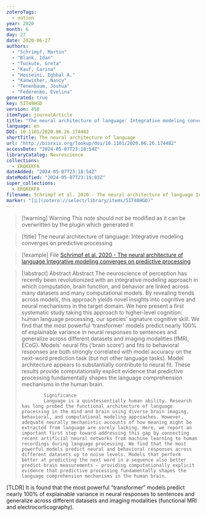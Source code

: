 ```yaml
---
zoteroTags:
  - notion
year: 2020
month: 6
day: 27
date: 2020-06-27
authors:
  - "Schrimpf, Martin"
  - "Blank, Idan"
  - "Tuckute, Greta"
  - "Kauf, Carina"
  - "Hosseini, Eghbal A."
  - "Kanwisher, Nancy"
  - "Tenenbaum, Joshua"
  - "Fedorenko, Evelina"
generated: true
key: 5IT48HGD
version: 458
itemType: journalArticle
title: "The neural architecture of language: Integrative modeling converges on predictive processing"
language: en
DOI: 10.1101/2020.06.26.174482
shortTitle: The neural architecture of language
url: "http://biorxiv.org/lookup/doi/10.1101/2020.06.26.174482"
accessDate: "2024-05-07T23:18:54Z"
libraryCatalog: Neuroscience
collections:
  - ERQKEKFA
dateAdded: "2024-05-07T23:18:54Z"
dateModified: "2024-05-07T23:19:03Z"
super_collections:
  - ERQKEKFA
filename: Schrimpf et al. 2020 - The neural architecture of language Integrative modeling converges on predictive processing
marker: "[🇿](zotero://select/library/items/5IT48HGD)"
---
```


>[!warning] Warning
> This note should not be modified as it can be overwritten by the plugin which generated it

> [!title] The neural architecture of language: Integrative modeling converges on predictive processing

> [!example] File
> [Schrimpf et al. 2020 - The neural architecture of language Integrative modeling converges on predictive processing](Schrimpf%20et%20al.%202020%20-%20The%20neural%20architecture%20of%20language%20Integrative%20modeling%20converges%20on%20predictive%20processing.pdf)

> [!abstract] Abstract
> Abstract
>           The neuroscience of perception has recently been revolutionized with an integrative modeling approach in which computation, brain function, and behavior are linked across many datasets and many computational models. By revealing trends across models, this approach yields novel insights into cognitive and neural mechanisms in the target domain. We here present a first systematic study taking this approach to higher-level cognition: human language processing, our species’ signature cognitive skill. We find that the most powerful ‘transformer’ models predict nearly 100% of explainable variance in neural responses to sentences and generalize across different datasets and imaging modalities (fMRI, ECoG). Models’ neural fits (‘brain score’) and fits to behavioral responses are both strongly correlated with model accuracy on the next-word prediction task (but not other language tasks). Model architecture appears to substantially contribute to neural fit. These results provide computationally explicit evidence that predictive processing fundamentally shapes the language comprehension mechanisms in the human brain.
>           
>             Significance
>             Language is a quintessentially human ability. Research has long probed the functional architecture of language processing in the mind and brain using diverse brain imaging, behavioral, and computational modeling approaches. However, adequate neurally mechanistic accounts of how meaning might be extracted from language are sorely lacking. Here, we report an important first step toward addressing this gap by connecting recent artificial neural networks from machine learning to human recordings during language processing. We find that the most powerful models predict neural and behavioral responses across different datasets up to noise levels. Models that perform better at predicting the next word in a sequence also better predict brain measurements – providing computationally explicit evidence that predictive processing fundamentally shapes the language comprehension mechanisms in the human brain.

[TLDR] It is found that the most powerful “transformer” models predict nearly 100% of explainable variance in neural responses to sentences and generalize across different datasets and imaging modalities (functional MRI and electrocorticography).

